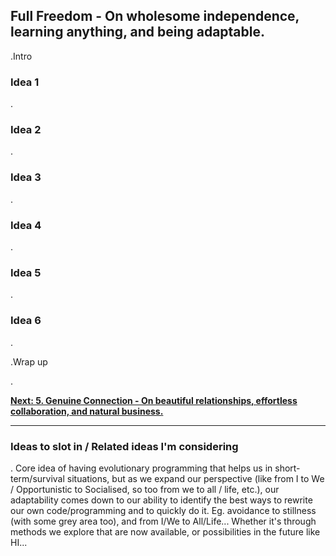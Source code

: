 ## Full Freedom - On wholesome independence, learning anything, and being adaptable.

.Intro

### Idea 1

.

### Idea 2

.

### Idea 3

.

### Idea 4

.

### Idea 5

.

### Idea 6

.

.Wrap up

.

[**Next: 5. Genuine Connection - On beautiful relationships, effortless collaboration, and natural business.**](https://skillofliving.com/5)


****

### Ideas to slot in / Related ideas I'm considering

.
Core idea of having evolutionary programming that helps us in short-term/survival situations, but as we expand our perspective (like from I to We / Opportunistic to Socialised, so too from we to all / life, etc.), our adaptability comes down to our ability to identify the best ways to rewrite our own code/programming and to quickly do it. Eg. avoidance to stillness (with some grey area too), and from I/We to All/Life... 
Whether it's through methods we explore that are now available, or possibilities in the future like HI... 




